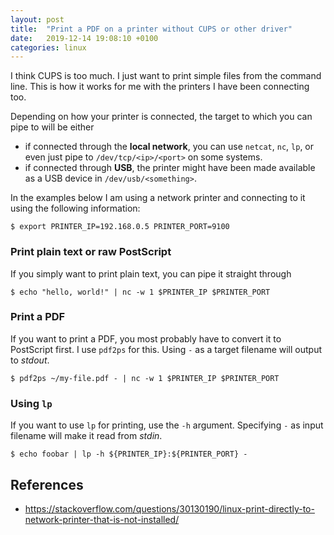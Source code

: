 ```yaml
---
layout: post
title:  "Print a PDF on a printer without CUPS or other driver"
date:   2019-12-14 19:08:10 +0100
categories: linux
---
```


I think CUPS is too much. I just want to print simple files from the command
line. This is how it works for me with the printers I have been connecting too.

Depending on how your printer is connected, the target to which you can pipe
to will be either

- if connected through the **local network**, you can use `netcat`,
  `nc`, `lp`, or even just pipe to `/dev/tcp/<ip>/<port>` on some systems.
- if connected through **USB**, the printer might have been made available
  as a USB device in `/dev/usb/<something>`.

In the examples below I am using a network printer and connecting to it
using the following information:

```
$ export PRINTER_IP=192.168.0.5 PRINTER_PORT=9100
```

### Print plain text or raw PostScript

If you simply want to print plain text, you can pipe it straight through

```
$ echo "hello, world!" | nc -w 1 $PRINTER_IP $PRINTER_PORT
```

### Print a PDF

If you want to print a PDF, you most probably have to convert it to PostScript
first. I use `pdf2ps` for this. Using `-` as a target filename will output to
*stdout*.

```
$ pdf2ps ~/my-file.pdf - | nc -w 1 $PRINTER_IP $PRINTER_PORT
```

### Using `lp`

If you want to use `lp` for printing, use the `-h` argument. Specifying `-` as
input filename will make it read from *stdin*.

```
$ echo foobar | lp -h ${PRINTER_IP}:${PRINTER_PORT} -
```

## References
- <https://stackoverflow.com/questions/30130190/linux-print-directly-to-network-printer-that-is-not-installed/>
